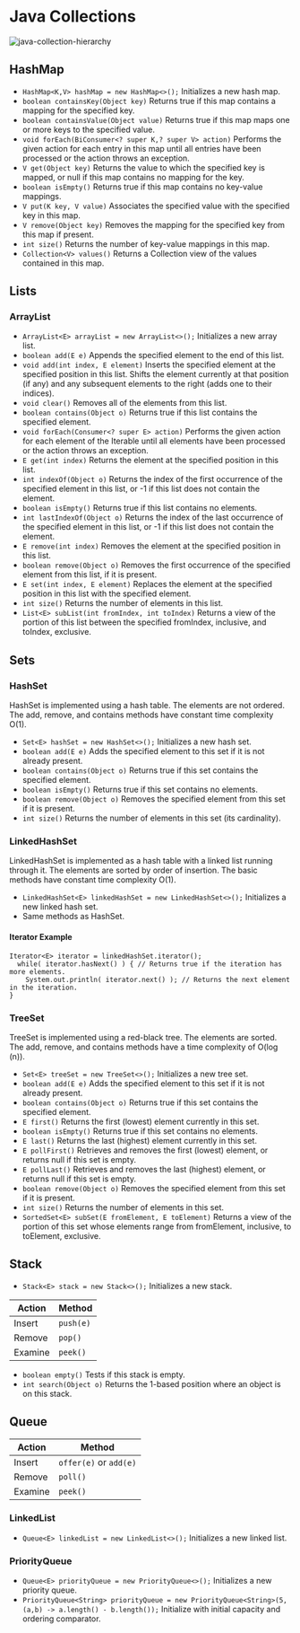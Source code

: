 # Java Collections
![java-collection-hierarchy](https://github.com/jguamie/practice-problems/blob/master/images/java-collection-hierarchy.jpeg)
## HashMap
 * `HashMap<K,V> hashMap = new HashMap<>();` Initializes a new hash map.
 * `boolean containsKey(Object key)` Returns true if this map contains a mapping for the specified key.
 * `boolean containsValue(Object value)` Returns true if this map maps one or more keys to the specified value.
 * `void forEach(BiConsumer<? super K,? super V> action)` Performs the given action for each entry in this map until all entries have been processed or the action throws an exception.
 * `V get(Object key)` Returns the value to which the specified key is mapped, or null if this map contains no mapping for the key.
 * `boolean isEmpty()` Returns true if this map contains no key-value mappings.
 * `V put(K key, V value)` Associates the specified value with the specified key in this map.
 * `V remove(Object key)` Removes the mapping for the specified key from this map if present.
 * `int size()` Returns the number of key-value mappings in this map.
 * `Collection<V> values()` Returns a Collection view of the values contained in this map.
## Lists
### ArrayList
 * `ArrayList<E> arrayList = new ArrayList<>();` Initializes a new array list.
 * `boolean add(E e)` Appends the specified element to the end of this list.
 * `void add(int index, E element)` Inserts the specified element at the specified position in this list. Shifts the element currently at that position (if any) and any subsequent elements to the right (adds one to their indices).
 * `void clear()` Removes all of the elements from this list.
 * `boolean contains(Object o)` Returns true if this list contains the specified element.
 * `void forEach(Consumer<? super E> action)` Performs the given action for each element of the Iterable until all elements have been processed or the action throws an exception.
 * `E get(int index)` Returns the element at the specified position in this list.
 * `int indexOf(Object o)` Returns the index of the first occurrence of the specified element in this list, or -1 if this list does not contain the element.
 * `boolean isEmpty()` Returns true if this list contains no elements.
 * `int lastIndexOf(Object o)` Returns the index of the last occurrence of the specified element in this list, or -1 if this list does not contain the element.
 * `E remove(int index)` Removes the element at the specified position in this list.
 * `boolean remove(Object o)` Removes the first occurrence of the specified element from this list, if it is present.
 * `E set(int index, E element)` Replaces the element at the specified position in this list with the specified element.
 * `int size()` Returns the number of elements in this list.
 * `List<E> subList(int fromIndex, int toIndex)` Returns a view of the portion of this list between the specified fromIndex, inclusive, and toIndex, exclusive.
## Sets
### HashSet
HashSet is implemented using a hash table. The elements are not ordered. The add, remove, and contains methods have constant time complexity O(1).
 * `Set<E> hashSet = new HashSet<>();` Initializes a new hash set.
 * `boolean add(E e)` Adds the specified element to this set if it is not already present.
 * `boolean contains(Object o)` Returns true if this set contains the specified element.
 * `boolean isEmpty()` Returns true if this set contains no elements.
 * `boolean remove(Object o)` Removes the specified element from this set if it is present.
 * `int size()` Returns the number of elements in this set (its cardinality).
### LinkedHashSet
LinkedHashSet is implemented as a hash table with a linked list running through it. The elements are sorted by order of insertion. The basic methods have constant time complexity O(1).
 * `LinkedHashSet<E> linkedHashSet = new LinkedHashSet<>();` Initializes a new linked hash set.
 * Same methods as HashSet.
#### Iterator Example
```
Iterator<E> iterator = linkedHashSet.iterator();
  while( iterator.hasNext() ) { // Returns true if the iteration has more elements.
	System.out.println( iterator.next() ); // Returns the next element in the iteration.
}
```
### TreeSet
TreeSet is implemented using a red-black tree. The elements are sorted. The add, remove, and contains methods have a time complexity of O(log (n)).
 * `Set<E> treeSet = new TreeSet<>();` Initializes a new tree set.
 * `boolean add(E e)` Adds the specified element to this set if it is not already present.
 * `boolean contains(Object o)` Returns true if this set contains the specified element.
 * `E first()` Returns the first (lowest) element currently in this set.
 * `boolean isEmpty()` Returns true if this set contains no elements.
 * `E last()` Returns the last (highest) element currently in this set.
 * `E pollFirst()` Retrieves and removes the first (lowest) element, or returns null if this set is empty.
 * `E pollLast()` Retrieves and removes the last (highest) element, or returns null if this set is empty.
 * `boolean remove(Object o)` Removes the specified element from this set if it is present.
 * `int size()` Returns the number of elements in this set.
 * `SortedSet<E> subSet(E fromElement, E toElement)` Returns a view of the portion of this set whose elements range from fromElement, inclusive, to toElement, exclusive.
## Stack
 * `Stack<E> stack = new Stack<>();` Initializes a new stack.

Action | Method
------------ | ------------
Insert | `push(e)`
Remove | `pop()`
Examine | `peek()`

 * `boolean empty()` Tests if this stack is empty.
 * `int search(Object o)` Returns the 1-based position where an object is on this stack.
## Queue
Action | Method
------------ | ------------
Insert | `offer(e)` or `add(e)`
Remove | `poll()`
Examine | `peek()`
### LinkedList
 * `Queue<E> linkedList = new LinkedList<>();` Initializes a new linked list.
### PriorityQueue
 * `Queue<E> priorityQueue = new PriorityQueue<>();` Initializes a new priority queue.
 * `PriorityQueue<String> priorityQueue = new PriorityQueue<String>(5, (a,b) -> a.length() - b.length());` Initialize with initial capacity and ordering comparator.
 
